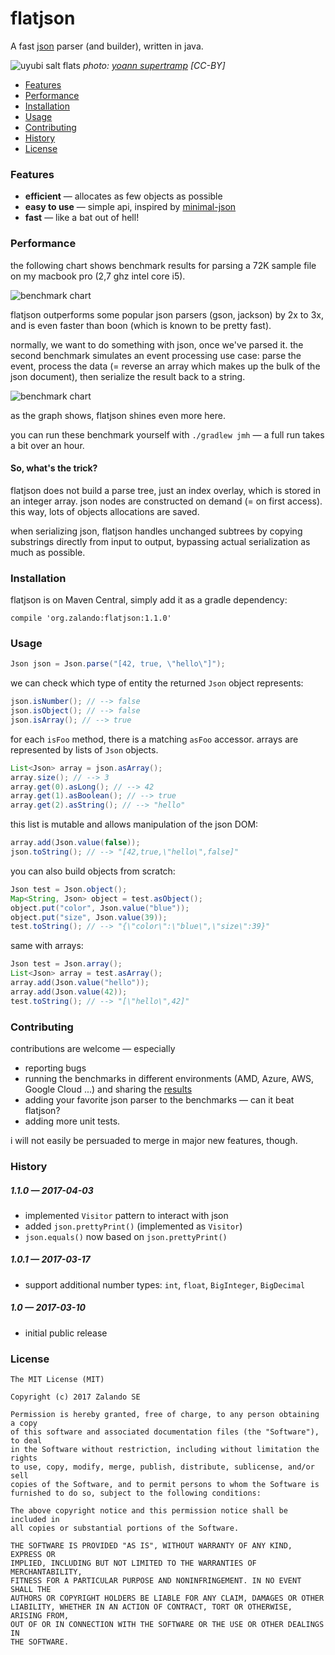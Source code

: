 # flatjson

A fast [json](https://json.org) parser (and builder), written in java.

![uyubi salt flats](flat.jpg)
*photo: [yoann supertramp](https://500px.com/photo/172664473/) [CC-BY]*

* [Features](#features)
* [Performance](#performance)
* [Installation](#installation)
* [Usage](#usage)
* [Contributing](#contributing)
* [History](#history)
* [License](#license)

### Features

* **efficient** &mdash; allocates as few objects as possible
* **easy to use** &mdash; simple api, inspired by [minimal-json](https://github.com/ralfstx/minimal-json)
* **fast** &mdash; like a bat out of hell!


### Performance

the following chart shows benchmark results for parsing a 72K sample file on my macbook pro (2,7 ghz intel core i5).

![benchmark chart](benchmark1.png)

flatjson outperforms some popular json parsers (gson, jackson) by 2x to 3x, and is even faster than boon (which is known to be pretty fast).

normally, we want to do something with json, once we've parsed it. the second benchmark simulates an event processing use case: parse the event, process the data (= reverse an array which makes up the bulk of the json document), then serialize the result back to a string.

![benchmark chart](benchmark2.png)

as the graph shows, flatjson shines even more here.

you can run these benchmark yourself with `./gradlew jmh` &mdash; a full run takes a bit over an hour.


#### So, what's the trick?

flatjson does not build a parse tree, just an index overlay, which is stored in an integer array. json nodes are constructed on demand (= on first access). this way, lots of objects allocations are saved.

when serializing json, flatjson handles unchanged subtrees by copying substrings directly from input to output, bypassing actual serialization as much as possible.

### Installation

flatjson is on Maven Central, simply add it as a gradle dependency:

```
compile 'org.zalando:flatjson:1.1.0'
```

### Usage

```java
Json json = Json.parse("[42, true, \"hello\"]");
```

we can check which type of entity the returned `Json` object represents:

```java
json.isNumber(); // --> false
json.isObject(); // --> false
json.isArray(); // --> true
```
for each `isFoo` method, there is a matching `asFoo` accessor.
arrays are represented by lists of `Json` objects.

```java
List<Json> array = json.asArray();
array.size(); // --> 3
array.get(0).asLong(); // --> 42
array.get(1).asBoolean(); // --> true
array.get(2).asString(); // --> "hello"
```
this list is mutable and allows manipulation of the json DOM:

```java
array.add(Json.value(false));
json.toString(); // --> "[42,true,\"hello\",false]"
```
you can also build objects from scratch:

```java
Json test = Json.object();
Map<String, Json> object = test.asObject();
object.put("color", Json.value("blue"));
object.put("size", Json.value(39));
test.toString(); // --> "{\"color\":\"blue\",\"size\":39}"
```
same with arrays:

```java
Json test = Json.array();
List<Json> array = test.asArray();
array.add(Json.value("hello"));
array.add(Json.value(42));
test.toString(); // --> "[\"hello\",42]"

```

### Contributing

contributions are welcome &mdash; especially 

* reporting bugs
* running the benchmarks in different environments (AMD, Azure, AWS, Google Cloud ...) and sharing the [results](benchmarks.txt)
* adding your favorite json parser to the benchmarks &mdash; can it beat flatjson?
* adding more unit tests.

i will not easily be persuaded to merge in major new features, though.


### History

##### 1.1.0 &mdash; 2017-04-03
* implemented `Visitor` pattern to interact with json
* added `json.prettyPrint()` (implemented as `Visitor`)
* `json.equals()` now based on `json.prettyPrint()`

##### 1.0.1 &mdash; 2017-03-17
* support additional number types: `int`, `float`, `BigInteger`, `BigDecimal`

##### 1.0 &mdash; 2017-03-10
* initial public release


### License

```
The MIT License (MIT)

Copyright (c) 2017 Zalando SE

Permission is hereby granted, free of charge, to any person obtaining a copy
of this software and associated documentation files (the "Software"), to deal
in the Software without restriction, including without limitation the rights
to use, copy, modify, merge, publish, distribute, sublicense, and/or sell
copies of the Software, and to permit persons to whom the Software is
furnished to do so, subject to the following conditions:

The above copyright notice and this permission notice shall be included in
all copies or substantial portions of the Software.

THE SOFTWARE IS PROVIDED "AS IS", WITHOUT WARRANTY OF ANY KIND, EXPRESS OR
IMPLIED, INCLUDING BUT NOT LIMITED TO THE WARRANTIES OF MERCHANTABILITY,
FITNESS FOR A PARTICULAR PURPOSE AND NONINFRINGEMENT. IN NO EVENT SHALL THE
AUTHORS OR COPYRIGHT HOLDERS BE LIABLE FOR ANY CLAIM, DAMAGES OR OTHER
LIABILITY, WHETHER IN AN ACTION OF CONTRACT, TORT OR OTHERWISE, ARISING FROM,
OUT OF OR IN CONNECTION WITH THE SOFTWARE OR THE USE OR OTHER DEALINGS IN
THE SOFTWARE.
```

